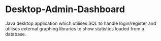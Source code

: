 # Desktop-Admin-Dashboard
 Java desktop application which utilises SQL to handle login/register and utilises external graphing libraries to show statistics loaded from a database.
